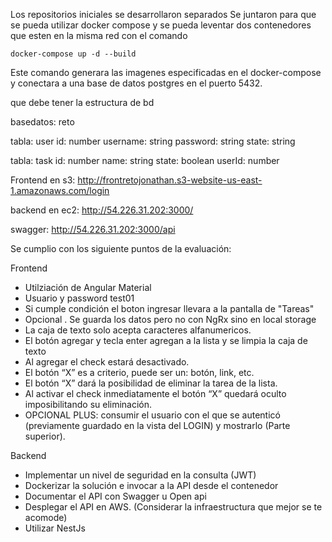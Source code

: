 Los repositorios iniciales se desarrollaron separados
Se juntaron para que se pueda utilizar docker compose y se pueda leventar dos contenedores que esten en la misma red con el comando

```
docker-compose up -d --build
```
Este comando generara las imagenes especificadas en el docker-compose y conectara a una base de datos postgres en el puerto 5432.

que debe tener la estructura de bd

basedatos: reto

tabla: user
id: number
username: string
password: string
state: string

tabla: task
id: number
name: string
state: boolean
userId: number

Frontend en s3: http://frontretojonathan.s3-website-us-east-1.amazonaws.com/login

backend en ec2: http://54.226.31.202:3000/

swagger: http://54.226.31.202:3000/api

Se cumplio con los siguiente puntos de la evaluación:

Frontend
- Utilziación de Angular Material
- Usuario y password test01
- Si cumple condición el boton ingresar llevara a la pantalla de "Tareas"
- Opcional . Se guarda los datos pero no con NgRx sino en local storage
- La caja de texto solo acepta caracteres alfanumericos.
- El botón agregar y tecla enter agregan a la lista y se limpia la caja de texto
- Al agregar el check estará desactivado.
- El botón “X” es a criterio, puede ser un: botón, link, etc.
- El botón “X” dará la posibilidad de eliminar la tarea de la lista.
- Al activar el check inmediatamente el botón “X” quedará oculto imposibilitando su eliminación.
- OPCIONAL PLUS: consumir el usuario con el que se autenticó (previamente guardado en la vista del LOGIN) y mostrarlo (Parte superior).

Backend
- Implementar un nivel de seguridad en la consulta (JWT)
- Dockerizar la solución e invocar a la API desde el contenedor
- Documentar el API con Swagger u Open api
- Desplegar el API en AWS. (Considerar la infraestructura que mejor se te acomode)
- Utilizar NestJs


